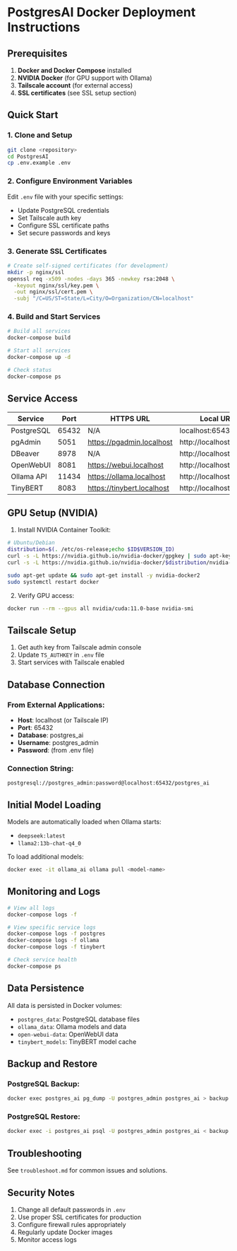 # PostgresAI Docker Deployment Instructions

## Prerequisites

1. **Docker and Docker Compose** installed
2. **NVIDIA Docker** (for GPU support with Ollama)
3. **Tailscale account** (for external access)
4. **SSL certificates** (see SSL setup section)

## Quick Start

### 1. Clone and Setup
```bash
git clone <repository>
cd PostgresAI
cp .env.example .env
```

### 2. Configure Environment Variables
Edit `.env` file with your specific settings:
- Update PostgreSQL credentials
- Set Tailscale auth key
- Configure SSL certificate paths
- Set secure passwords and keys

### 3. Generate SSL Certificates
```bash
# Create self-signed certificates (for development)
mkdir -p nginx/ssl
openssl req -x509 -nodes -days 365 -newkey rsa:2048 \
  -keyout nginx/ssl/key.pem \
  -out nginx/ssl/cert.pem \
  -subj "/C=US/ST=State/L=City/O=Organization/CN=localhost"
```

### 4. Build and Start Services
```bash
# Build all services
docker-compose build

# Start all services
docker-compose up -d

# Check status
docker-compose ps
```

## Service Access

| Service | Port | HTTPS URL | Local URL |
|---------|------|-----------|-----------|
| PostgreSQL | 65432 | N/A | localhost:65432 |
| pgAdmin | 5051 | https://pgadmin.localhost | http://localhost:5051 |
| DBeaver | 8978 | N/A | http://localhost:8978 |
| OpenWebUI | 8081 | https://webui.localhost | http://localhost:8081 |
| Ollama API | 11434 | https://ollama.localhost | http://localhost:11434 |
| TinyBERT | 8083 | https://tinybert.localhost | http://localhost:8083 |

## GPU Setup (NVIDIA)

1. Install NVIDIA Container Toolkit:
```bash
# Ubuntu/Debian
distribution=$(. /etc/os-release;echo $ID$VERSION_ID)
curl -s -L https://nvidia.github.io/nvidia-docker/gpgkey | sudo apt-key add -
curl -s -L https://nvidia.github.io/nvidia-docker/$distribution/nvidia-docker.list | sudo tee /etc/apt/sources.list.d/nvidia-docker.list

sudo apt-get update && sudo apt-get install -y nvidia-docker2
sudo systemctl restart docker
```

2. Verify GPU access:
```bash
docker run --rm --gpus all nvidia/cuda:11.0-base nvidia-smi
```

## Tailscale Setup

1. Get auth key from Tailscale admin console
2. Update `TS_AUTHKEY` in `.env` file
3. Start services with Tailscale enabled

## Database Connection

### From External Applications:
- **Host**: localhost (or Tailscale IP)
- **Port**: 65432
- **Database**: postgres_ai
- **Username**: postgres_admin
- **Password**: (from .env file)

### Connection String:
```
postgresql://postgres_admin:password@localhost:65432/postgres_ai
```

## Initial Model Loading

Models are automatically loaded when Ollama starts:
- `deepseek:latest`
- `llama2:13b-chat-q4_0`

To load additional models:
```bash
docker exec -it ollama_ai ollama pull <model-name>
```

## Monitoring and Logs

```bash
# View all logs
docker-compose logs -f

# View specific service logs
docker-compose logs -f postgres
docker-compose logs -f ollama
docker-compose logs -f tinybert

# Check service health
docker-compose ps
```

## Data Persistence

All data is persisted in Docker volumes:
- `postgres_data`: PostgreSQL database files
- `ollama_data`: Ollama models and data
- `open-webui-data`: OpenWebUI data
- `tinybert_models`: TinyBERT model cache

## Backup and Restore

### PostgreSQL Backup:
```bash
docker exec postgres_ai pg_dump -U postgres_admin postgres_ai > backup.sql
```

### PostgreSQL Restore:
```bash
docker exec -i postgres_ai psql -U postgres_admin postgres_ai < backup.sql
```

## Troubleshooting

See `troubleshoot.md` for common issues and solutions.

## Security Notes

1. Change all default passwords in `.env`
2. Use proper SSL certificates for production
3. Configure firewall rules appropriately
4. Regularly update Docker images
5. Monitor access logs
